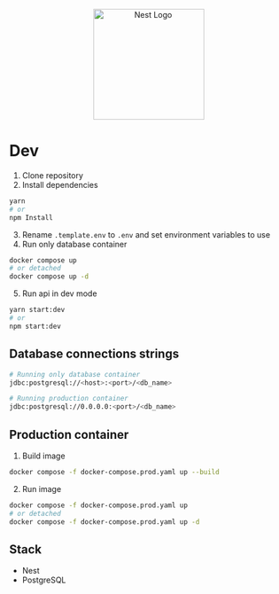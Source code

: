 <p align="center">
  <a href="http://nestjs.com/" target="blank"><img src="https://nestjs.com/img/logo-small.svg" width="200" alt="Nest Logo" /></a>
</p>

# Dev

1. Clone repository
2. Install dependencies

```bash
yarn
# or
npm Install
```

3. Rename `.template.env` to `.env` and set environment variables to use
4. Run only database container

```bash
docker compose up
# or detached
docker compose up -d
```

5. Run api in dev mode

```bash
yarn start:dev
# or
npm start:dev
```

## Database connections strings

```bash
# Running only database container
jdbc:postgresql://<host>:<port>/<db_name>

# Running production container
jdbc:postgresql://0.0.0.0:<port>/<db_name>
```

## Production container

1. Build image

```bash
docker compose -f docker-compose.prod.yaml up --build
```

2. Run image

```bash
docker compose -f docker-compose.prod.yaml up
# or detached
docker compose -f docker-compose.prod.yaml up -d
```

## Stack

- Nest
- PostgreSQL
